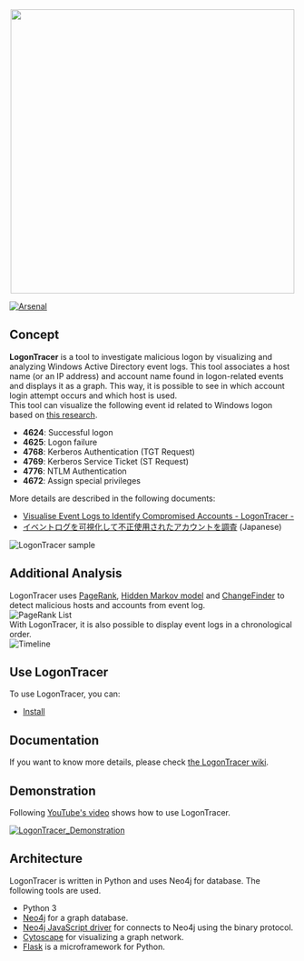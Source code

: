  <div align="center"><img src="images/logo_top.svg" width="500"></div>  

  [![Arsenal](https://rawgit.com/toolswatch/badges/master/arsenal/usa/2018.svg)](https://www.toolswatch.org/2018/05/black-hat-arsenal-usa-2018-the-w0w-lineup/)   

## Concept
  **LogonTracer** is a tool to investigate malicious logon by visualizing and analyzing Windows Active Directory event logs. This tool associates a host name (or an IP address) and account name found in logon-related events and displays it as a graph. This way, it is possible to see in which account login attempt occurs and which host is used.  
  This tool can visualize the following event id related to Windows logon based on [this research](https://www.first.org/resources/papers/conf2016/FIRST-2016-105.pdf).  
  * **4624**: Successful logon  
  * **4625**: Logon failure  
  * **4768**: Kerberos Authentication (TGT Request)  
  * **4769**: Kerberos Service Ticket (ST Request)  
  * **4776**: NTLM Authentication  
  * **4672**: Assign special privileges  

  More details are described in the following documents:     
  * [Visualise Event Logs to Identify Compromised Accounts - LogonTracer -](http://blog.jpcert.or.jp/2017/11/visualise-event-logs-to-identify-compromised-accounts---logontracer-.html)  
  * [イベントログを可視化して不正使用されたアカウントを調査](https://www.jpcert.or.jp/magazine/acreport-logontracer.html) (Japanese)  

  ![LogonTracer sample](images/sample.png)  

## Additional Analysis
  LogonTracer uses [PageRank](https://en.wikipedia.org/wiki/PageRank), [Hidden Markov model](https://en.wikipedia.org/wiki/Hidden_Markov_model) and [ChangeFinder](https://pdfs.semanticscholar.org/c5bc/7ca31914d3cdfe1b2932cbc779875e645bbb.pdf) to detect malicious hosts and accounts from event log.  
  ![PageRank List](images/rank.png)  
  With LogonTracer, it is also possible to display event logs in a chronological order.  
  ![Timeline](images/timeline.png)  
## Use LogonTracer
  To use LogonTracer, you can:  
  * [Install](https://github.com/JPCERTCC/LogonTracer/wiki/how-to-install)
  <!-- * [Use docker](https://github.com/JPCERTCC/LogonTracer/wiki/jump-start-with-docker)-->

## Documentation
  If you want to know more details, please check [the LogonTracer wiki](https://github.com/JPCERTCC/LogonTracer/wiki).

## Demonstration
  Following [YouTube's video](https://www.youtube.com/watch?v=aX-vTd7-moY) shows how to use LogonTracer.

  [![LogonTracer_Demonstration](https://img.youtube.com/vi/aX-vTd7-moY/0.jpg)](https://www.youtube.com/watch?v=aX-vTd7-moY)

## Architecture
  LogonTracer is written in Python and uses Neo4j for database. The following tools are used.  

  * Python 3
  * [Neo4j](https://neo4j.com) for a graph database.  
  * [Neo4j JavaScript driver](https://github.com/neo4j/neo4j-javascript-driver) for connects to Neo4j using the binary protocol.  
  * [Cytoscape](http://www.cytoscape.org/) for visualizing a graph network.
  * [Flask](http://flask.pocoo.org/) is a microframework for Python.
